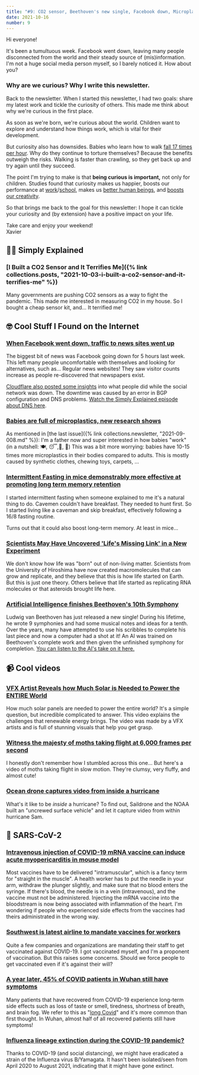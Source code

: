 ```yaml
---
title: "#9: CO2 sensor, Beethoven's new single, Facebook down, Microplastics, and more"
date: 2021-10-16
number: 9
---
```


Hi everyone!

It's been a tumultuous week. Facebook went down, leaving many people disconnected from the world and their steady source of (mis)information. I'm not a huge social media person myself, so I barely noticed it. How about you?

### Why are we curious? Why I write this newsletter.
Back to the newsletter. When I started this newsletter, I had two goals: share my latest work and tickle the curiosity of others. This made me think about why we're curious in the first place.

As soon as we're born, we're curious about the world. Children want to explore and understand how things work, which is vital for their development.

But curiosity also has downsides. Babies who learn how to walk [fall 17 times per hour](https://www.ncbi.nlm.nih.gov/pmc/articles/PMC3591461/). Why do they continue to torture themselves? Because the benefits outweigh the risks. Walking is faster than crawling, so they get back up and try again until they succeed.

The point I'm trying to make is that **being curious is important,** not only for children. Studies found that curiosity makes us happier, boosts our performance at [work](https://onlinelibrary.wiley.com/doi/abs/10.1002/1532-1096%28200021%2911%3A1%3C5%3A%3AAID-HRDQ2%3E3.0.CO%3B2-A)/[school](https://journals.sagepub.com/doi/abs/10.1177/1745691611421204), makes us [better human beings](https://greatergood.berkeley.edu/article/item/six_habits_of_highly_empathic_people1), and [boosts our creativity](https://www.psychologytoday.com/us/blog/our-innovating-minds/201707/creativity-whats-curiosity-got-do-it).

So that brings me back to the goal for this newsletter: I hope it can tickle your curiosity and (by extension) have a positive impact on your life.

Take care and enjoy your weekend!  
Xavier

<!--more-->

## 👨‍🏫 Simply Explained

### [I Built a CO2 Sensor and It Terrifies Me]({% link collections.posts, "2021-10-03-i-built-a-co2-sensor-and-it-terrifies-me" %})
Many governments are pushing CO2 sensors as a way to fight the pandemic. This made me interested in measuring CO2 in my house. So I bought a cheap sensor kit, and... It terrified me! 


## 🤓 Cool Stuff I Found on the Internet

### [When Facebook went down, traffic to news sites went up](https://www.niemanlab.org/2021/10/when-facebook-went-down-this-week-traffic-to-news-sites-went-up/)
The biggest bit of news was Facebook going down for 5 hours last week. This left many people uncomfortable with themselves and looking for alternatives, such as... Regular news websites! They saw visitor counts increase as people re-discovered that newspapers exist.

[Cloudflare also posted some insights](https://blog.cloudflare.com/during-the-facebook-outage/) into what people did while the social network was down. 
The downtime was caused by an error in BGP configuration and DNS problems. [Watch the Simply Explained episode about DNS here](https://www.youtube.com/watch&v=FJYa6C-MXno).

### [Babies are full of microplastics, new research shows](https://www.euronews.com/green/2021/10/01/babies-are-full-of-microplastics-new-research-shows)
As mentioned in [the last issue]({% link collections.newsletter, "2021-09-008.md" %}): I'm a father now and super interested in how babies "work" (in a nutshell: 🍽, 😴,💩, 🔁)
This was a bit more worrying: babies have 10-15 times more microplastics in their bodies compared to adults. This is mostly caused by synthetic clothes, chewing toys, carpets, ...

### [Intermittent Fasting in mice demonstrably more effective at promoting long term memory retention](https://www.kcl.ac.uk/news/intermittent-fasting-in-mice-demonstrably-more-effective-at-promoting-long-term-memory-retention)
I started intermittent fasting when someone explained to me it's a natural thing to do. Cavemen couldn't have breakfast. They needed to hunt first. So I started living like a caveman and skip breakfast, effectively following a 16/8 fasting routine.

Turns out that it could also boost long-term memory. At least in mice...

### [Scientists May Have Uncovered 'Life's Missing Link' in a New Experiment](https://interestingengineering.com/scientists-may-have-uncovered-lifes-missing-link-in-a-new-experiment)
We don't know how life was "born" out of non-living matter. Scientists from the University of Hiroshima have now created macromolecules that can grow and replicate, and they believe that this is how life started on Earth.
But this is just one theory. Others believe that life started as replicating RNA molecules or that asteroids brought life here.

### [Artificial Intelligence finishes Beethoven's 10th Symphony](https://theconversation.com/how-a-team-of-musicologists-and-computer-scientists-completed-beethovens-unfinished-10th-symphony-168160)
Ludwig van Beethoven has just released a new single! During his lifetime, he wrote 9 symphonies and had some musical notes and ideas for a tenth.
Over the years, many have attempted to use his scribbles to complete his last piece and now a computer had a shot at it! An AI was trained on Beethoven's complete work and then given the unfinished symphony for completion.
[You can listen to the AI's take on it here.](https://www.youtube.com/watch&v=RESb0QVkLcM)

## 📹 Cool videos

### [VFX Artist Reveals how Much Solar is Needed to Power the ENTIRE World](http://www.youtube.com/watch&v=IZEaYjo4ZJU)
How much solar panels are needed to power the entire world? It's a simple question, but incredible complicated to answer.
This video explains the challenges that renewable energy brings. The video was made by a VFX artists and is full of stunning visuals that help you get grasp.

### [Witness the majesty of moths taking flight at 6,000 frames per second](https://aeon.co/videos/witness-the-majesty-of-moths-taking-flight-at-6000-frames-per-second)
I honestly don't remember how I stumbled across this one... But here's a video of moths taking flight in slow motion. They're clumsy, very fluffy, and almost cute!

### [Ocean drone captures video from inside a hurricane](http://www.noaa.gov/news-release/world-first-ocean-drone-captures-video-from-inside-hurricane)
What's it like to be *inside* a hurricane? To find out, Saildrone and the NOAA built an "uncrewed surface vehicle" and let it capture video from within hurricane Sam.

## 🦠 SARS-CoV-2

### [Intravenous injection of COVID-19 mRNA vaccine can induce acute myopericarditis in mouse model](https://pubmed.ncbi.nlm.nih.gov/34406358/)
Most vaccines have to be delivered "intramuscular", which is a fancy term for "straight in the muscle". A health worker has to put the needle in your arm, withdraw the plunger slightly, and make sure that no blood enters the syringe. If there's blood, the needle is in a vein (intravenous), and the vaccine must not be administered.
Injecting the mRNA vaccine into the bloodstream is now being associated with inflammation of the heart. I'm wondering if people who experienced side effects from the vaccines had theirs administrated in the wrong way.

### [Southwest is latest airline to mandate vaccines for workers](https://apnews.com/article/coronavirus-pandemic-business-dallas-airlines-health-a2f977ca8a2ba5e85c2fc0176c690ada)
Quite a few companies and organizations are mandating their staff to get vaccinated against COVID-19. I got vaccinated myself, and I'm a proponent of vaccination. But this raises some concerns. Should we force people to get vaccinated even if it's against their will?

### [A year later, 45% of COVID patients in Wuhan still have symptoms](https://arstechnica.com/science/2021/09/a-year-later-45-of-covid-patients-in-wuhan-still-have-symptoms/)
Many patients that have recovered from COVID-19 experience long-term side effects such as loss of taste or smell, tiredness, shortness of breath, and brain fog. We refer to this as "[long Covid](https://www.bbc.com/news/health-57833394)" and it's more common than first thought. In Wuhan, almost half of all recovered patients still have symptoms!

### [Influenza lineage extinction during the COVID-19 pandemic?](https://www.nature.com/articles/s41579-021-00642-4)
Thanks to COVID-19 (and social distancing), we might have eradicated a strain of the Influenza virus B/Yamagata. It hasn't been isolated/seen from April 2020 to August 2021, indicating that it might have gone extinct.

